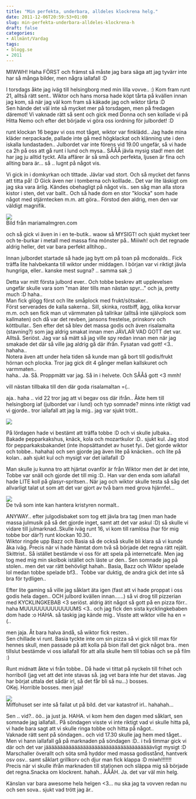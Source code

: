 ```yaml
---
title: "Min perfekta, underbara, alldeles klockrena helg."
date: 2011-12-06T20:59:53+01:00
slug: min-perfekta-underbara-alldeles-klockrena-h
draft: false
categories:
- Allmänt/Vardag
tags:
- blogg.se
- 2011
---
```

MIWWH! Haha FÖRST och främst så måste jag bara säga att jag tyvärr inte har så många bilder, men några iallafall :D  
  
I torsdags åkte jag iväg till helsingborg med min lilla vovve.. :) Kom fram runt 21, alltså rätt sent.. Wiktor och hans morsa hade köpt tårta på kvällen innan jag kom, så när jag väl kom fram så käkade jag och wiktor tårta :D  
Sen hände det väl inte så mycket mer på torsdagen, men på fredagen däremot! Vi vaknade rätt så sent och gick med Donna och sen kollade vi på Hitta Nemo och efter det började vi göra oss iordning för julbordet! :D  
  
runt klockan 16 begav vi oss mot tåget, wiktor var finklädd.. Jag hade mina kläder nerpackade, pallade inte gå med högklackat och klänning ute i den iskalla lundastaden.. Julbordet var inte förens vid 19.00 ungefär, så vi hade ca 2h på oss att gå runt i lund och mysa.. SÅÅÅ jävla mysig stad! men det har jag ju alltid tyckt. Alla affärer är så små och perfekta, ljusen är fina och allting bara är... så .. lugnt på något vis.  
  
Vi gick in i domkyrkan och tittade. Jävlar vad stort. Och så mycket det fanns att titta på! :D Gick även ner i tomberna och kolllade.. Det var lite läskigt om jag ska vara ärlig. Kändes obehagligt på något vis.. sen såg man alla stora kistor i sten, det var ballt.. Och så hade dom en stor "klocka" som hade något med stjärntecken m.m. att göra.. Förstod den aldrig, men den var väldigt magnifik.  
  
![](/assets/images/blogg.se/domdodmd_178094150.jpg)  
Bild från mariamalmgren.com  
  
och så gick vi även in i en te-butik.. waow så MYSIGT! och sjukt mycket teer och te-burkar i metall med massa fina mönster på.. Miiiwh! och det regnade aldrig heller, det var bara perfekt alltihop..  
  
  
Innan julbordet startade så hade jag bytt om på toan på mcdonalds.. Fick träffa lite halvbekanta till wiktor under middagen. I början var vi riktigt jävla hungriga, eller.. kanske mest sugna? .. samma sak ;)  
  
  
Detta var mitt första julbord ever.. Och tobbe beskrev att upplevelsen ungefär skulle vara som "man äter tills man nästan spyr..." och ja, pretty much :D haha..  
Man fick glögg först och lite småplock med frukt/sötsaker..  
Först serverades de kalla sakerna.. Sill, skinka, rostbiff, ägg, olika korvar m.m. och sen fick man ut värmmaten på tallrikar (alltså inte självplock som kallmaten) och då var det revben, jansons frestelse, prinskorv och köttbullar.. Sen efter det så blev det massa godis och även risalamalta (stavning?) som jag aldrig smakat innan men JÄVLAR VAD GOTT det var. Alltså. Seriöst. Jag var så mätt så jag ville spy redan innan men när jag smakade det där så ville jag aldrig gå där ifrån. Fysatan vad gott! <3.. hahaha..  
Notera även att under hela tiden så kunde man gå bort till godis/frukt hörnan och plocka. Tror jag gick dit 4 gånger mellan kallskuret och varmmaten..  
haha.. Ja. Så. Proppmätt var jag. Så in i helvete. Och SÅÅå gott <3 mmh!  
  
vill nästan tillbaka till den där goda risalamaltan =(..  
  
aja.. haha .. vid 22 tror jag att vi begav oss där ifrån.. Åkte hem till helsingborg iaf (julbordet var i lund) och typ somnade? minns inte riktigt vad vi gjorde.. tror iallafall att jag la mig.. jag var sjukt trött..  
  
![](/assets/images/blogg.se/wp_002022_178096495.jpg)  
  
  
På lördagen hade vi bestämt att träffa tobbe :D och vi skulle julbaka.. Bakade pepparkakshus, knäck, kola och mozartkulor :D.. sjukt kul. Jag stod för pepparkaksbakandet (inte ihopsättandet av huset fyi.. Det gjorde wiktor och tobbe.. hahaha) och sen gjorde jag även lite på knäcken.. och lite på kolan.. aah sjukt kul och mysigt var det iallafall :D  
  
  
Man skulle ju kunna tro att hjärtat ovanför är från Wiktor men det är det inte, Tobbe var snäll och gjorde det till mig :D.. Han var den enda som iallafall hade LITE koll på glasyr-spritsen.. När jag och wiktor skulle testa så såg det allvarligt talat ut som att det var gjort av två barn med grova hjärnfel...  
  
![](/assets/images/blogg.se/wp_002020_178097189.jpg)  
De två som inte kan hantera kristyren normalt..  
  
  
ANYWAY.. efter julgodisbaket som tog ett jävla bra tag (men man hade massa julmusik på så det gjorde inget, samt att det var askul :D) så skulle vi vidare till julmarknad..Skulle iväg runt 16, vi kom till ramlösa (har för mig tobbe bor där?) runt klockan 10.30..  
Wiktor ringde upp Bazz och Basia så de också skulle bli klara så vi kunde åka iväg. Precis när vi hade hämtat dom två så började det regna rätt rejält. Skittrist.. Så istället bestämde vi oss för att spela på internetcafé. Men jag tog med mig min skolbok istället och läste ur den.. Sen somnade jag på stolen.. men det var rätt behövligt hahah.. Basia, Bazz och Wiktor spelade lol medan tobbe spelade bf3..  Tobbe var duktig, de andra gick det inte så bra för tydligen..  
  
Efter lite gaming så ville jag såklart äta igen (fast att vi hade proppat i oss godis hela dagen.. OCH julbord kvällen innan......) så vi drog till pizzerian med KYCKLINGKEBAB <3 seriöst. aldrig ätit något så gott på en pizza förr.. haha MUUUUUUUUUUUUUMS <3.. och jag fick den sista kycklingkebaben dom hade :o HAHA. så taskig jag kände mig.. Visste att wiktor ville ha en =(..  
  
men jaja. Åt bara halva ändå, så wiktor fick resten..  
Sen chillade vi runt. Basia tyckte inte om sin pizza så vi gick till max för hennes skull, men passade på att kolla på bion ifall det gick något bra.. men tillslut bestämde vi oss iallafall för att alla skulle hem till tobias och se på film :)  
  
Runt midnatt åkte vi från tobbe.. Då hade vi tittat på nyckeln till frihet och horriboll (jag vet att det inte stavas så. jag vet bara inte hur det stavas. Jag har börjat uttala det sådär irl, så det får bli så nu...) bosses.  
OKej. Horrible bosses. men jaja!  
  
![](/assets/images/blogg.se/wp_002023_178098807.jpg)  
Miffohuset ser inte så failat ut på bild. det var katastrof irl.. hahahah...  
  
  
Sen .. vid?.. öö.. ja just ja. HAHA. vi kom hem den dagen med såklart, sen somnade jag iallafall.. På söndagen visste vi inte riktigt vad vi skulle hitta på, vi hade bara sagt att vi skulle ringa tobbe och hitta på något..  
Vaknade rätt sent på söndagen.. och vid 17.30 skulle jag hem med tåget.. Men vi hann iallafall gå på marknaden på söndagen :D.. i två timmar gick vi där och det var jääääääääääääääääääääääääääääääääääääävligt mysigt :D Marschaller överallt och söta små hyddor med massa godisstånd, hantverk osv osv.. samt såklart grillkorv och djur man fick klappa :D miwh!!!!!!!  
Precis när vi skulle ifrån marknaden till stationen och släppa mig så började det regna.Snacka om klockrent. hahah.. ÅÅÅH. Ja. det var väl min helg.  
  
Känslan var bara awesome hela helgen <3... nu ska jag ta vovven redan nu och sen sova.. sjukt vad trött jag är..